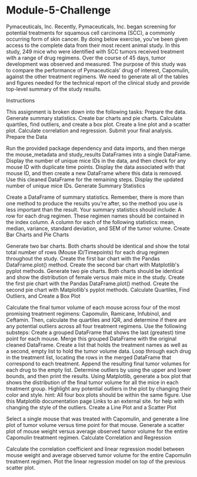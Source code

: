 # Module-5-Challenge
Pymaceuticals, Inc.
Recently, Pymaceuticals, Inc. began screening for potential treatments for squamous cell carcinoma (SCC), a commonly occurring form of skin cancer.
By doing below exercise, you've been given access to the complete data from their most recent animal study. In this study, 249 mice who were identified with SCC tumors received treatment with a range of drug regimens. Over the course of 45 days, tumor development was observed and measured. The purpose of this study was to compare the performance of Pymaceuticals’ drug of interest, Capomulin, against the other treatment regimens.
We need to generate all of the tables and figures needed for the technical report of the clinical study and provide top-level summary of the study results.

Instructions

This assignment is broken down into the following tasks:
Prepare the data.
Generate summary statistics.
Create bar charts and pie charts.
Calculate quartiles, find outliers, and create a box plot.
Create a line plot and a scatter plot.
Calculate correlation and regression.
Submit your final analysis.
Prepare the Data

Run the provided package dependency and data imports, and then merge the mouse_metadata and study_results DataFrames into a single DataFrame.
Display the number of unique mice IDs in the data, and then check for any mouse ID with duplicate time points. Display the data associated with that mouse ID, and then create a new DataFrame where this data is removed. Use this cleaned DataFrame for the remaining steps.
Display the updated number of unique mice IDs.
Generate Summary Statistics

Create a DataFrame of summary statistics. Remember, there is more than one method to produce the results you're after, so the method you use is less important than the result.
Your summary statistics should include:
A row for each drug regimen. These regimen names should be contained in the index column.
A column for each of the following statistics: mean, median, variance, standard deviation, and SEM of the tumor volume.
Create Bar Charts and Pie Charts

Generate two bar charts. Both charts should be identical and show the total total number of rows (Mouse ID/Timepoints) for each drug regimen throughout the study.
Create the first bar chart with the Pandas DataFrame.plot() method.
Create the second bar chart with Matplotlib's pyplot methods.
Generate two pie charts. Both charts should be identical and show the distribution of female versus male mice in the study.
Create the first pie chart with the Pandas DataFrame.plot() method.
Create the second pie chart with Matplotlib's pyplot methods.
Calculate Quartiles, Find Outliers, and Create a Box Plot

Calculate the final tumor volume of each mouse across four of the most promising treatment regimens: Capomulin, Ramicane, Infubinol, and Ceftamin. Then, calculate the quartiles and IQR, and determine if there are any potential outliers across all four treatment regimens. Use the following substeps:
Create a grouped DataFrame that shows the last (greatest) time point for each mouse. Merge this grouped DataFrame with the original cleaned DataFrame.
Create a list that holds the treatment names as well as a second, empty list to hold the tumor volume data.
Loop through each drug in the treatment list, locating the rows in the merged DataFrame that correspond to each treatment. Append the resulting final tumor volumes for each drug to the empty list.
Determine outliers by using the upper and lower bounds, and then print the results.
Using Matplotlib, generate a box plot that shows the distribution of the final tumor volume for all the mice in each treatment group. Highlight any potential outliers in the plot by changing their color and style.
hint: All four box plots should be within the same figure. Use this Matplotlib documentation page Links to an external site. for help with changing the style of the outliers.
Create a Line Plot and a Scatter Plot

Select a single mouse that was treated with Capomulin, and generate a line plot of tumor volume versus time point for that mouse.
Generate a scatter plot of mouse weight versus average observed tumor volume for the entire Capomulin treatment regimen.
Calculate Correlation and Regression

Calculate the correlation coefficient and linear regression model between mouse weight and average observed tumor volume for the entire Capomulin treatment regimen.
Plot the linear regression model on top of the previous scatter plot.
